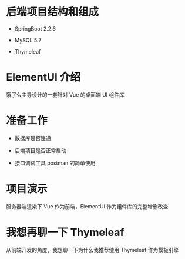 # 后端项目结构和组成

* SpringBoot 2.2.6

* MySQL 5.7

* Thymeleaf

  

# ElementUI 介绍

饿了么主导设计的一套针对 Vue 的桌面端 UI 组件库



# 准备工作

* 数据库是否连通
* 后端项目是否正常启动

* 接口调试工具 postman 的简单使用



# 项目演示

服务器端渲染下 Vue 作为前端，ElementUI 作为组件库的完整增删改查



# 我想再聊一下 Thymeleaf

从前端开发的角度，我想聊一下为什么我推荐使用 Thymeleaf 作为模板引擎